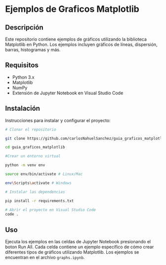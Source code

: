 # Ejemplos de Graficos Matplotlib

## Descripción
Este repositorio contiene ejemplos de gráficos utilizando la biblioteca Matplotlib en Python. Los ejemplos incluyen gráficos de líneas, dispersión, barras, histogramas y más.

## Requisitos
- Python 3.x
- Matplotlib
- NumPy
- Extensión de Jupyter Notebook en Visual Studio Code

## Instalación
Instrucciones para instalar y configurar el proyecto:
```bash
# Clonar el repositorio

git clone https://github.com/carlosNahuelSanchez/guia_graficos_matplotlib

cd guia_graficos_matplotlib

#Crear un entorno virtual

python -m venv env

source env/bin/activate # Linux/Mac

env\Scripts\activate # Windows

# Instalar las dependencias

pip install -r requirements.txt

# Abrir el proyecto en Visual Studio Code
code .
```

## Uso
Ejecuta los ejemplos en las celdas de Jupyter Notebook presionando el boton Run All. Cada celda contiene un ejemplo específico de cómo crear diferentes tipos de gráficos utilizando Matplotlib. Los ejemplos se encuentran en el archivo `graphs.ipynb`.